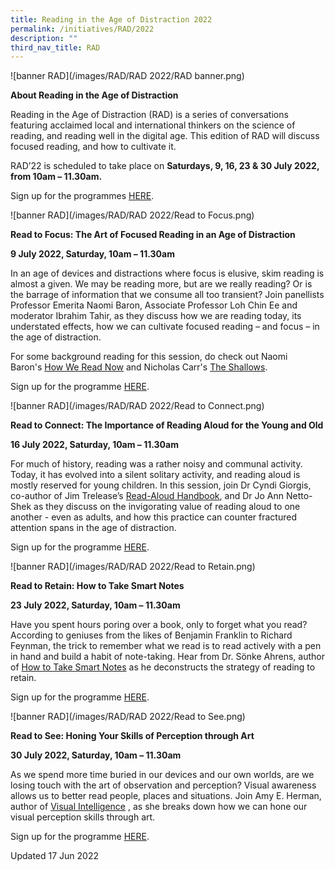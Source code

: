 ```yaml
---
title: Reading in the Age of Distraction 2022
permalink: /initiatives/RAD/2022
description: ""
third_nav_title: RAD
---
```

![banner RAD](/images/RAD/RAD 2022/RAD banner.png)

**About Reading in the Age of Distraction**

Reading in the Age of Distraction (RAD) is a series of conversations featuring acclaimed local and international thinkers on the science of reading, and reading well in the digital age. This edition of RAD will discuss focused reading, and how to cultivate it. 

RAD’22 is scheduled to take place on **Saturdays, 9, 16, 23 & 30 July 2022, from 10am – 11.30am.**

Sign up for the programmes [HERE](https://go.gov.sg/rad2022).

![banner RAD](/images/RAD/RAD 2022/Read to Focus.png)

**Read to Focus: The Art of Focused Reading in an Age of Distraction**

**9 July 2022, Saturday, 10am – 11.30am**

In an age of devices and distractions where focus is elusive, skim reading is almost a given. We may be reading more, but are we really reading? Or is the barrage of information that we consume all too transient? Join panellists Professor Emerita Naomi Baron, Associate Professor Loh Chin Ee and moderator Ibrahim Tahir, as they discuss how we are reading today, its understated effects, how we can cultivate focused reading – and focus – in the age of distraction.

For some background reading for this session, do check out Naomi Baron's [How We Read Now](https://go.nlb.gov.sg/m-link/details?type=ebook&id=A478D448-6A2B-4E47-86BA-5B0EAF7913E4&utm_source=rad&utm_campaign=rad&utm_medium=bookrec) and Nicholas Carr's [The Shallows](https://go.nlb.gov.sg/m-link/details?type=ebook&id=16E7D9E4-C10C-4D3C-843B-5FB973E8FD76&utm_source=rad&utm_campaign=rad&utm_medium=bookrec).

Sign up for the programme [HERE](https://www.eventbrite.sg/e/read-to-focus-the-art-of-focused-reading-in-an-age-of-distraction-tickets-359124660527?utm-campaign=social&utm-content=attendeeshare&utm-medium=discovery&utm-term=listing&utm-source=cp&aff=escb).

![banner RAD](/images/RAD/RAD 2022/Read to Connect.png)

**Read to Connect: The Importance of Reading Aloud for the Young and Old**

**16 July 2022, Saturday, 10am – 11.30am**

For much of history, reading was a rather noisy and communal activity. Today, it has evolved into a silent solitary activity, and reading aloud is mostly reserved for young children. In this session, join Dr Cyndi Giorgis, co-author of Jim Trelease’s [Read-Aloud Handbook](https://go.nlb.gov.sg/m-link/details?type=ebook&id=1D9C3298-A070-41BF-B0E5-1D142FE1E4C9&utm_source=rad&utm_campaign=rad&utm_medium=bookrec), and Dr Jo Ann Netto-Shek as they discuss on the invigorating value of reading aloud to one another - even as adults, and how this practice can counter fractured attention spans in the age of distraction. 

Sign up for the programme [HERE](https://www.eventbrite.sg/e/read-to-connect-the-importance-of-reading-aloud-for-the-young-and-old-tickets-359136235147?utm-campaign=social&utm-content=attendeeshare&utm-medium=discovery&utm-term=listing&utm-source=cp&aff=escb).

![banner RAD](/images/RAD/RAD 2022/Read to Retain.png)

**Read to Retain: How to Take Smart Notes**

**23 July 2022, Saturday, 10am – 11.30am**

Have you spent hours poring over a book, only to forget what you read? According to geniuses from the likes of Benjamin Franklin to Richard Feynman, the trick to remember what we read is to read actively with a pen in hand and build a habit of note-taking. Hear from Dr. Sönke Ahrens, author of [How to Take Smart Notes](https://go.nlb.gov.sg/m-link/details?type=ebook&id=B41A3269-BC2A-4497-8C71-0A3F1FA3C694&utm_source=rad&utm_campaign=rad&utm_medium=bookrec) as he deconstructs the strategy of reading to retain.

Sign up for the programme [HERE](https://www.eventbrite.sg/e/read-to-retain-how-to-take-smart-notes-tickets-359126796917?utm-campaign=social&utm-content=attendeeshare&utm-medium=discovery&utm-term=listing&utm-source=cp&aff=escb).

![banner RAD](/images/RAD/RAD 2022/Read to See.png)

**Read to See: Honing Your Skills of Perception through Art**

**30 July 2022, Saturday, 10am – 11.30am**

As we spend more time buried in our devices and our own worlds, are we losing touch with the art of observation and perception? Visual awareness allows us to better read people, places and situations. Join Amy E. Herman, author of [Visual Intelligence](https://go.nlb.gov.sg/m-link/details?type=ebook&id=58FCD54F-0D1C-49FE-89C5-69418FD55386&utm_source=rad&utm_campaign=rad&utm_medium=bookrec) , as she breaks down how we can hone our visual perception skills through art.

Sign up for the programme [HERE](https://www.eventbrite.sg/e/read-to-see-honing-your-skills-of-perception-through-art-tickets-359134369567?utm-campaign=social&utm-content=attendeeshare&utm-medium=discovery&utm-term=listing&utm-source=cp&aff=escb).

Updated 17 Jun 2022
